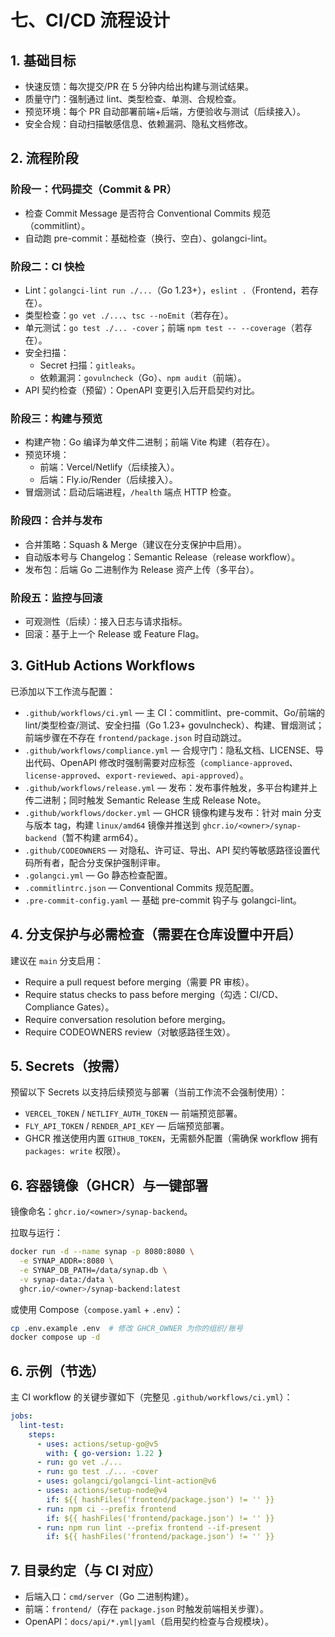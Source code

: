 # 七、CI/CD 流程设计

## 1. 基础目标

* 快速反馈：每次提交/PR 在 5 分钟内给出构建与测试结果。
* 质量守门：强制通过 lint、类型检查、单测、合规检查。
* 预览环境：每个 PR 自动部署前端+后端，方便验收与测试（后续接入）。
* 安全合规：自动扫描敏感信息、依赖漏洞、隐私文档修改。

## 2. 流程阶段

### 阶段一：代码提交（Commit & PR）

* 检查 Commit Message 是否符合 Conventional Commits 规范（commitlint）。
* 自动跑 pre-commit：基础检查（换行、空白）、golangci-lint。

### 阶段二：CI 快检

* Lint：`golangci-lint run ./...`（Go 1.23+），`eslint .`（Frontend，若存在）。
* 类型检查：`go vet ./...`、`tsc --noEmit`（若存在）。
* 单元测试：`go test ./... -cover`；前端 `npm test -- --coverage`（若存在）。
* 安全扫描：
  * Secret 扫描：`gitleaks`。
  * 依赖漏洞：`govulncheck`（Go）、`npm audit`（前端）。
* API 契约检查（预留）：OpenAPI 变更引入后开启契约对比。

### 阶段三：构建与预览

* 构建产物：Go 编译为单文件二进制；前端 Vite 构建（若存在）。
* 预览环境：
  * 前端：Vercel/Netlify（后续接入）。
  * 后端：Fly.io/Render（后续接入）。
* 冒烟测试：启动后端进程，`/health` 端点 HTTP 检查。

### 阶段四：合并与发布

* 合并策略：Squash & Merge（建议在分支保护中启用）。
* 自动版本号与 Changelog：Semantic Release（release workflow）。
* 发布包：后端 Go 二进制作为 Release 资产上传（多平台）。

### 阶段五：监控与回滚

* 可观测性（后续）：接入日志与请求指标。
* 回滚：基于上一个 Release 或 Feature Flag。

## 3. GitHub Actions Workflows

已添加以下工作流与配置：

* `.github/workflows/ci.yml` — 主 CI：commitlint、pre-commit、Go/前端的 lint/类型检查/测试、安全扫描（Go 1.23+ govulncheck）、构建、冒烟测试；前端步骤在不存在 `frontend/package.json` 时自动跳过。
* `.github/workflows/compliance.yml` — 合规守门：隐私文档、LICENSE、导出代码、OpenAPI 修改时强制需要对应标签（`compliance-approved`、`license-approved`、`export-reviewed`、`api-approved`）。
* `.github/workflows/release.yml` — 发布：发布事件触发，多平台构建并上传二进制；同时触发 Semantic Release 生成 Release Note。
* `.github/workflows/docker.yml` — GHCR 镜像构建与发布：针对 main 分支与版本 tag，构建 `linux/amd64` 镜像并推送到 `ghcr.io/<owner>/synap-backend`（暂不构建 arm64）。
* `.github/CODEOWNERS` — 对隐私、许可证、导出、API 契约等敏感路径设置代码所有者，配合分支保护强制评审。
* `.golangci.yml` — Go 静态检查配置。
* `.commitlintrc.json` — Conventional Commits 规范配置。
* `.pre-commit-config.yaml` — 基础 pre-commit 钩子与 golangci-lint。

## 4. 分支保护与必需检查（需要在仓库设置中开启）

建议在 `main` 分支启用：

* Require a pull request before merging（需要 PR 审核）。
* Require status checks to pass before merging（勾选：CI/CD、Compliance Gates）。
* Require conversation resolution before merging。
* Require CODEOWNERS review（对敏感路径生效）。

## 5. Secrets（按需）

预留以下 Secrets 以支持后续预览与部署（当前工作流不会强制使用）：

* `VERCEL_TOKEN` / `NETLIFY_AUTH_TOKEN` — 前端预览部署。
* `FLY_API_TOKEN` / `RENDER_API_KEY` — 后端预览部署。
* GHCR 推送使用内置 `GITHUB_TOKEN`，无需额外配置（需确保 workflow 拥有 `packages: write` 权限）。

## 6. 容器镜像（GHCR）与一键部署

镜像命名：`ghcr.io/<owner>/synap-backend`。

拉取与运行：

```bash
docker run -d --name synap -p 8080:8080 \
  -e SYNAP_ADDR=:8080 \
  -e SYNAP_DB_PATH=/data/synap.db \
  -v synap-data:/data \
  ghcr.io/<owner>/synap-backend:latest
```

或使用 Compose（`compose.yaml` + `.env`）：

```bash
cp .env.example .env  # 修改 GHCR_OWNER 为你的组织/账号
docker compose up -d
```

## 6. 示例（节选）

主 CI workflow 的关键步骤如下（完整见 `.github/workflows/ci.yml`）：

```yaml
jobs:
  lint-test:
    steps:
      - uses: actions/setup-go@v5
        with: { go-version: 1.22 }
      - run: go vet ./...
      - run: go test ./... -cover
      - uses: golangci/golangci-lint-action@v6
      - uses: actions/setup-node@v4
        if: ${{ hashFiles('frontend/package.json') != '' }}
      - run: npm ci --prefix frontend
        if: ${{ hashFiles('frontend/package.json') != '' }}
      - run: npm run lint --prefix frontend --if-present
        if: ${{ hashFiles('frontend/package.json') != '' }}
```

## 7. 目录约定（与 CI 对应）

* 后端入口：`cmd/server`（Go 二进制构建）。
* 前端：`frontend/`（存在 `package.json` 时触发前端相关步骤）。
* OpenAPI：`docs/api/*.yml|yaml`（启用契约检查与合规模块）。

